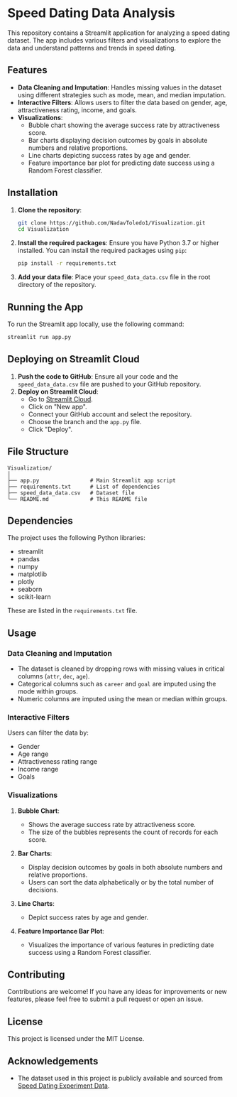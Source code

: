 # Speed Dating Data Analysis

This repository contains a Streamlit application for analyzing a speed dating dataset. The app includes various filters and visualizations to explore the data and understand patterns and trends in speed dating.

## Features

- **Data Cleaning and Imputation**: Handles missing values in the dataset using different strategies such as mode, mean, and median imputation.
- **Interactive Filters**: Allows users to filter the data based on gender, age, attractiveness rating, income, and goals.
- **Visualizations**:
  - Bubble chart showing the average success rate by attractiveness score.
  - Bar charts displaying decision outcomes by goals in absolute numbers and relative proportions.
  - Line charts depicting success rates by age and gender.
  - Feature importance bar plot for predicting date success using a Random Forest classifier.

## Installation

1. **Clone the repository**:
    ```sh
    git clone https://github.com/NadavToledo1/Visualization.git
    cd Visualization
    ```

2. **Install the required packages**:
    Ensure you have Python 3.7 or higher installed. You can install the required packages using `pip`:
    ```sh
    pip install -r requirements.txt
    ```

3. **Add your data file**:
    Place your `speed_data_data.csv` file in the root directory of the repository.

## Running the App

To run the Streamlit app locally, use the following command:
```sh
streamlit run app.py
```

## Deploying on Streamlit Cloud

1. **Push the code to GitHub**: Ensure all your code and the `speed_data_data.csv` file are pushed to your GitHub repository.
2. **Deploy on Streamlit Cloud**:
    - Go to [Streamlit Cloud](https://share.streamlit.io).
    - Click on "New app".
    - Connect your GitHub account and select the repository.
    - Choose the branch and the `app.py` file.
    - Click "Deploy".

## File Structure

```
Visualization/
│
├── app.py                # Main Streamlit app script
├── requirements.txt      # List of dependencies
├── speed_data_data.csv   # Dataset file
└── README.md             # This README file
```

## Dependencies

The project uses the following Python libraries:
- streamlit
- pandas
- numpy
- matplotlib
- plotly
- seaborn
- scikit-learn

These are listed in the `requirements.txt` file.

## Usage

### Data Cleaning and Imputation

- The dataset is cleaned by dropping rows with missing values in critical columns (`attr`, `dec`, `age`).
- Categorical columns such as `career` and `goal` are imputed using the mode within groups.
- Numeric columns are imputed using the mean or median within groups.

### Interactive Filters

Users can filter the data by:
- Gender
- Age range
- Attractiveness rating range
- Income range
- Goals

### Visualizations

1. **Bubble Chart**:
   - Shows the average success rate by attractiveness score.
   - The size of the bubbles represents the count of records for each score.

2. **Bar Charts**:
   - Display decision outcomes by goals in both absolute numbers and relative proportions.
   - Users can sort the data alphabetically or by the total number of decisions.

3. **Line Charts**:
   - Depict success rates by age and gender.

4. **Feature Importance Bar Plot**:
   - Visualizes the importance of various features in predicting date success using a Random Forest classifier.

## Contributing

Contributions are welcome! If you have any ideas for improvements or new features, please feel free to submit a pull request or open an issue.

## License

This project is licensed under the MIT License.

## Acknowledgements

- The dataset used in this project is publicly available and sourced from [Speed Dating Experiment Data](https://www.kaggle.com/annavictoria/speed-dating-experiment).
